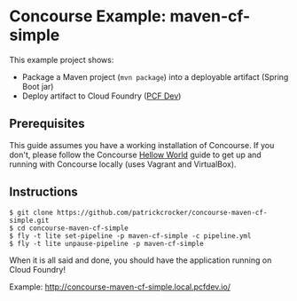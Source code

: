 # Concourse Example: maven-cf-simple

This example project shows:
- Package a Maven project (`mvn package`) into a deployable artifact (Spring Boot jar)
- Deploy artifact to Cloud Foundry ([PCF Dev](http://pivotal.io/pcf-dev))

## Prerequisites

This 
guide assumes you have a working installation of Concourse.  If you don't, please
follow the Concourse [Hellow World](http://concourse.ci/hello-world.html) guide to get
up and running with Concourse locally (uses Vagrant and VirtualBox).

## Instructions

```
$ git clone https://github.com/patrickcrocker/concourse-maven-cf-simple.git
$ cd concourse-maven-cf-simple
$ fly -t lite set-pipeline -p maven-cf-simple -c pipeline.yml
$ fly -t lite unpause-pipeline -p maven-cf-simple
```
When it is all said and done, you should have the application running on Cloud Foundry!

Example: http://concourse-maven-cf-simple.local.pcfdev.io/
